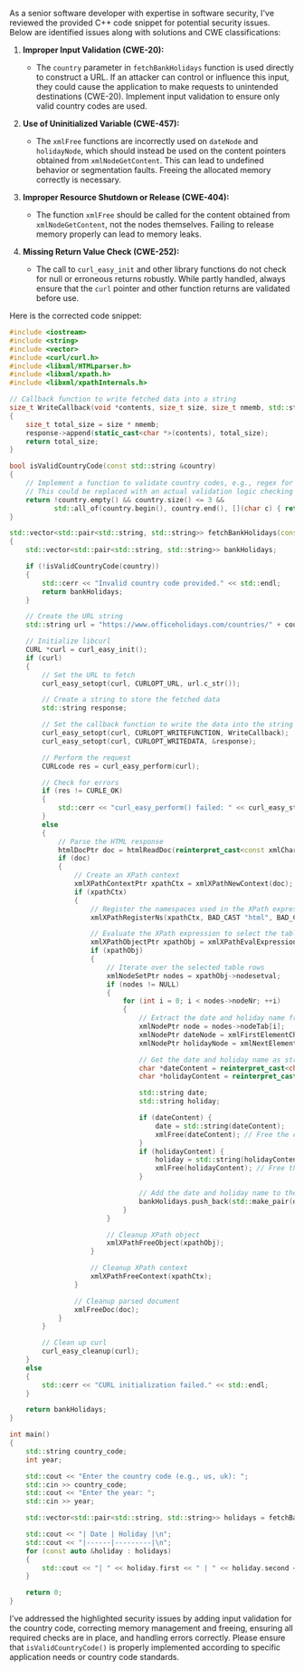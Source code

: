 As a senior software developer with expertise in software security, I've reviewed the provided C++ code snippet for potential security issues. Below are identified issues along with solutions and CWE classifications:

1. **Improper Input Validation (CWE-20):**
   - The `country` parameter in `fetchBankHolidays` function is used directly to construct a URL. If an attacker can control or influence this input, they could cause the application to make requests to unintended destinations (CWE-20). Implement input validation to ensure only valid country codes are used.
   
2. **Use of Uninitialized Variable (CWE-457):**
   - The `xmlFree` functions are incorrectly used on `dateNode` and `holidayNode`, which should instead be used on the content pointers obtained from `xmlNodeGetContent`. This can lead to undefined behavior or segmentation faults. Freeing the allocated memory correctly is necessary.

3. **Improper Resource Shutdown or Release (CWE-404):**
   - The function `xmlFree` should be called for the content obtained from `xmlNodeGetContent`, not the nodes themselves. Failing to release memory properly can lead to memory leaks.

4. **Missing Return Value Check (CWE-252):**
   - The call to `curl_easy_init` and other library functions do not check for null or erroneous returns robustly. While partly handled, always ensure that the `curl` pointer and other function returns are validated before use.

Here is the corrected code snippet:

```cpp
#include <iostream>
#include <string>
#include <vector>
#include <curl/curl.h>
#include <libxml/HTMLparser.h>
#include <libxml/xpath.h>
#include <libxml/xpathInternals.h>

// Callback function to write fetched data into a string
size_t WriteCallback(void *contents, size_t size, size_t nmemb, std::string *response)
{
    size_t total_size = size * nmemb;
    response->append(static_cast<char *>(contents), total_size);
    return total_size;
}

bool isValidCountryCode(const std::string &country)
{
    // Implement a function to validate country codes, e.g., regex for lowercase letters
    // This could be replaced with an actual validation logic checking against known codes
    return !country.empty() && country.size() <= 3 &&
           std::all_of(country.begin(), country.end(), [](char c) { return islower(c); });
}

std::vector<std::pair<std::string, std::string>> fetchBankHolidays(const std::string &country, int year)
{
    std::vector<std::pair<std::string, std::string>> bankHolidays;

    if (!isValidCountryCode(country))
    {
        std::cerr << "Invalid country code provided." << std::endl;
        return bankHolidays;
    }

    // Create the URL string
    std::string url = "https://www.officeholidays.com/countries/" + country + "/" + std::to_string(year);

    // Initialize libcurl
    CURL *curl = curl_easy_init();
    if (curl)
    {
        // Set the URL to fetch
        curl_easy_setopt(curl, CURLOPT_URL, url.c_str());

        // Create a string to store the fetched data
        std::string response;

        // Set the callback function to write the data into the string
        curl_easy_setopt(curl, CURLOPT_WRITEFUNCTION, WriteCallback);
        curl_easy_setopt(curl, CURLOPT_WRITEDATA, &response);

        // Perform the request
        CURLcode res = curl_easy_perform(curl);

        // Check for errors
        if (res != CURLE_OK)
        {
            std::cerr << "curl_easy_perform() failed: " << curl_easy_strerror(res) << std::endl;
        }
        else
        {
            // Parse the HTML response
            htmlDocPtr doc = htmlReadDoc(reinterpret_cast<const xmlChar *>(response.c_str()), nullptr, nullptr, HTML_PARSE_NOERROR | HTML_PARSE_NOWARNING);
            if (doc)
            {
                // Create an XPath context
                xmlXPathContextPtr xpathCtx = xmlXPathNewContext(doc);
                if (xpathCtx)
                {
                    // Register the namespaces used in the XPath expressions
                    xmlXPathRegisterNs(xpathCtx, BAD_CAST "html", BAD_CAST "http://www.w3.org/1999/xhtml");

                    // Evaluate the XPath expression to select the table rows
                    xmlXPathObjectPtr xpathObj = xmlXPathEvalExpression(BAD_CAST "//html:table[@id='public_holidays']/html:tbody/html:tr", xpathCtx);
                    if (xpathObj)
                    {
                        // Iterate over the selected table rows
                        xmlNodeSetPtr nodes = xpathObj->nodesetval;
                        if (nodes != NULL)
                        {
                            for (int i = 0; i < nodes->nodeNr; ++i)
                            {
                                // Extract the date and holiday name from each row
                                xmlNodePtr node = nodes->nodeTab[i];
                                xmlNodePtr dateNode = xmlFirstElementChild(node);
                                xmlNodePtr holidayNode = xmlNextElementSibling(dateNode);

                                // Get the date and holiday name as strings
                                char *dateContent = reinterpret_cast<char *>(xmlNodeGetContent(dateNode));
                                char *holidayContent = reinterpret_cast<char *>(xmlNodeGetContent(holidayNode));

                                std::string date;
                                std::string holiday;

                                if (dateContent) {
                                    date = std::string(dateContent);
                                    xmlFree(dateContent); // Free the content
                                }
                                if (holidayContent) {
                                    holiday = std::string(holidayContent);
                                    xmlFree(holidayContent); // Free the content
                                }

                                // Add the date and holiday name to the vector
                                bankHolidays.push_back(std::make_pair(date, holiday));
                            }
                        }

                        // Cleanup XPath object
                        xmlXPathFreeObject(xpathObj);
                    }

                    // Cleanup XPath context
                    xmlXPathFreeContext(xpathCtx);
                }

                // Cleanup parsed document
                xmlFreeDoc(doc);
            }
        }

        // Clean up curl
        curl_easy_cleanup(curl);
    }
    else
    {
        std::cerr << "CURL initialization failed." << std::endl;
    }

    return bankHolidays;
}

int main()
{
    std::string country_code;
    int year;

    std::cout << "Enter the country code (e.g., us, uk): ";
    std::cin >> country_code;
    std::cout << "Enter the year: ";
    std::cin >> year;

    std::vector<std::pair<std::string, std::string>> holidays = fetchBankHolidays(country_code, year);

    std::cout << "| Date | Holiday |\n";
    std::cout << "|------|---------|\n";
    for (const auto &holiday : holidays)
    {
        std::cout << "| " << holiday.first << " | " << holiday.second << " |\n";
    }

    return 0;
}
```

I've addressed the highlighted security issues by adding input validation for the country code, correcting memory management and freeing, ensuring all required checks are in place, and handling errors correctly. Please ensure that `isValidCountryCode()` is properly implemented according to specific application needs or country code standards.